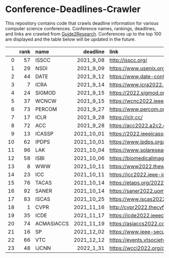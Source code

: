 # Conference-Deadlines-Crawler 

 This repository contains code that crawls deadline information for various computer science conferences. Conference names, rankings, deadlines, and links are crawled from [Guide2Research](https://www.guide2research.com/topconf/machine-learning). Conferences up to the top 100 are displayed and the table below will be updated in the future.

|    |   rank | name       |   deadline | link                                           |
|---:|-------:|:-----------|-----------:|:-----------------------------------------------|
|  0 |     57 | ISSCC      |  2021_9_08 | http://isscc.org/                              |
|  1 |     29 | NSDI       |  2021_9_09 | https://www.usenix.org/conference/nsdi22       |
|  2 |     44 | DATE       |  2021_9_12 | https://www.date-conference.com/               |
|  3 |      7 | ICRA       |  2021_9_14 | https://www.icra2022.org/                      |
|  4 |     24 | SIGMOD     |  2021_9_15 | https://2022.sigmod.org/                       |
|  5 |     37 | WCNCW      |  2021_9_15 | https://wcnc2022.ieee-wcnc.org/                |
|  6 |     73 | PERCOM     |  2021_9_27 | https://www.percom.org/                        |
|  7 |     17 | ICLR       |  2021_9_28 | https://iclr.cc/                               |
|  8 |     72 | ACC        |  2021_9_28 | https://acc2022.a2c2.org/                      |
|  9 |     13 | ICASSP     | 2021_10_01 | https://2022.ieeeicassp.org/                   |
| 10 |     62 | IPDPS      | 2021_10_01 | https://www.ipdps.org/                         |
| 11 |     96 | LAK        | 2021_10_04 | https://www.solaresearch.org/events/lak/lak22/ |
| 12 |     58 | ISBI       | 2021_10_06 | https://biomedicalimaging.org/2022/            |
| 13 |      8 | WWW        | 2021_10_11 | https://www2022.thewebconf.org/                |
| 14 |     23 | ICC        | 2021_10_11 | https://icc2022.ieee-icc.org/                  |
| 15 |     76 | TACAS      | 2021_10_14 | https://etaps.org/2022/tacas                   |
| 16 |     92 | SANER      | 2021_10_14 | https://saner2022.uom.gr/                      |
| 17 |     83 | ISCAS      | 2021_10_25 | https://www.iscas2022.org/                     |
| 18 |      1 | CVPR       | 2021_11_16 | http://cvpr2022.thecvf.com/                    |
| 19 |     35 | ICDE       | 2021_11_17 | https://icde2022.ieeecomputer.my/              |
| 20 |     74 | ACMASIACCS | 2021_11_19 | https://asiaccs2022.conferenceservice.jp/      |
| 21 |     16 | SP         | 2021_12_02 | https://www.ieee-security.org/TC/SP2022/       |
| 22 |     66 | VTC        | 2021_12_12 | https://events.vtsociety.org/vtc2022-spring/   |
| 23 |     48 | IJCNN      |  2022_1_31 | https://wcci2022.org/call-for-papers/          |